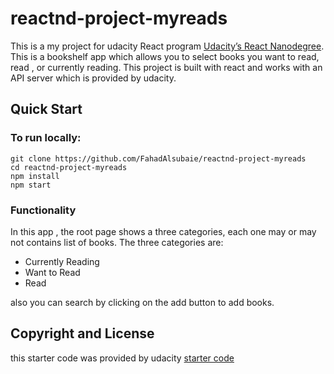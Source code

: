 # reactnd-project-myreads

This is a my project for udacity React program [Udacity’s React Nanodegree](https://www.udacity.com/course/react-nanodegree--nd019). This is a bookshelf app which allows you to select books you want to read, read , or currently reading. This project is built with react and works with an API server which is provided by udacity.

## Quick Start

### To run locally:

```
git clone https://github.com/FahadAlsubaie/reactnd-project-myreads
cd reactnd-project-myreads
npm install
npm start
```

### Functionality

In this app , the root page shows a three categories, each one may or may not contains list of books. The three categories are:

- Currently Reading
- Want to Read
- Read

also you can search by clicking on the add button to add books.

## Copyright and License

this starter code was provided by udacity [starter code](https://github.com/udacity/reactnd-project-myreads-starter)
